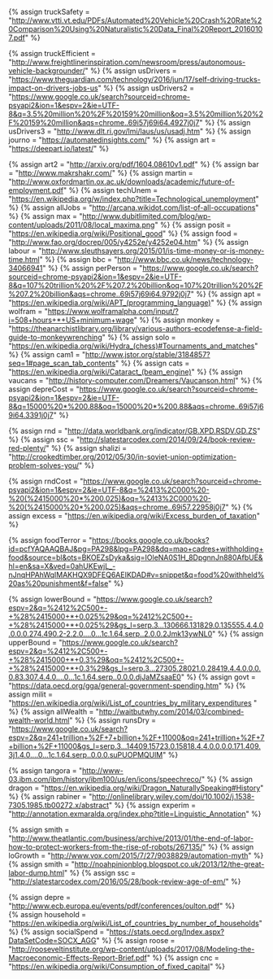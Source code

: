 {%		assign truckSafety = "http://www.vtti.vt.edu/PDFs/Automated%20Vehicle%20Crash%20Rate%20Comparison%20Using%20Naturalistic%20Data_Final%20Report_20160107.pdf"		%}

{%		assign truckEfficient = "http://www.freightlinerinspiration.com/newsroom/press/autonomous-vehicle-backgrounder/"		%}
{%		assign usDrivers = "https://www.theguardian.com/technology/2016/jun/17/self-driving-trucks-impact-on-drivers-jobs-us"		%}
{%		assign usDrivers2 = "https://www.google.co.uk/search?sourceid=chrome-psyapi2&ion=1&espv=2&ie=UTF-8&q=3.5%20million%20%2F%20159%20million&oq=3.5%20million%20%2F%20159%20million&aqs=chrome..69i57j69i64.4927j0j7"		%}
{%		assign usDrivers3 = "http://www.dlt.ri.gov/lmi/laus/us/usadj.htm"		%}
{%		assign journo = "https://automatedinsights.com/"		%}
{%		assign art = "https://deepart.io/latest/"		%}

{%		assign art2 = "http://arxiv.org/pdf/1604.08610v1.pdf"		%}
{%		assign bar = "http://www.makrshakr.com/"		%}
{%		assign martin = "http://www.oxfordmartin.ox.ac.uk/downloads/academic/future-of-employment.pdf"		%}
{%		assign techUnem = "https://en.wikipedia.org/w/index.php?title=Technological_unemployment"		%}
{%		assign allJobs = "http://arcana.wikidot.com/list-of-all-occupations"		%}
{%		assign max = "http://www.dubitlimited.com/blog/wp-content/uploads/2011/08/local_maxima.png"		%}
{%		assign posit = "https://en.wikipedia.org/wiki/Positional_good"		%}
{%		assign food = "http://www.fao.org/docrep/005/y4252e/y4252e04.htm"		%}
{%		assign labour = "http://www.sleuthsayers.org/2015/01/is-time-money-or-is-money-time.html"		%}
{%		assign bbc = "http://www.bbc.co.uk/news/technology-34066941"		%}
{%		assign perPerson = "https://www.google.co.uk/search?sourceid=chrome-psyapi2&ion=1&espv=2&ie=UTF-8&q=107%20trillion%20%2F%207.2%20billion&oq=107%20trillion%20%2F%207.2%20billion&aqs=chrome..69i57j69i64.9792j0j7"		%}
{%		assign apt = "https://en.wikipedia.org/wiki/APT_(programming_language)"		%}
{%		assign wolfram = "https://www.wolframalpha.com/input/?i=508+hours+*+US+minimum+wage"		%}
{%		assign monkey = "https://theanarchistlibrary.org/library/various-authors-ecodefense-a-field-guide-to-monkeywrenching"		%}
{%		assign solo = "https://en.wikipedia.org/wiki/Hydra_(chess)#Tournaments_and_matches"		%}
{%		assign cam1 = "http://www.jstor.org/stable/3184857?seq=1#page_scan_tab_contents"		%}
{%		assign cats = "https://en.wikipedia.org/wiki/Cataract_(beam_engine)"		%}
{%		assign vaucans = "http://history-computer.com/Dreamers/Vaucanson.html"		%}
{%		assign depreCost = "https://www.google.co.uk/search?sourceid=chrome-psyapi2&ion=1&espv=2&ie=UTF-8&q=15000%20*%200.88&oq=15000%20*%200.88&aqs=chrome..69i57j69i64.3391j0j7"		%}

{%		assign rnd = "http://data.worldbank.org/indicator/GB.XPD.RSDV.GD.ZS"			%}
{%		assign ssc = "http://slatestarcodex.com/2014/09/24/book-review-red-plenty/"		%}
{%		assign shalizi = "http://crookedtimber.org/2012/05/30/in-soviet-union-optimization-problem-solves-you/"			%}

{%		assign rndCost = "https://www.google.co.uk/search?sourceid=chrome-psyapi2&ion=1&espv=2&ie=UTF-8&q=%2413%2C000%20-%20(%2415000%20*%200.025)&oq=%2413%2C000%20-%20(%2415000%20*%200.025)&aqs=chrome..69i57.22958j0j7" 		%}
{%		assign excess = "https://en.wikipedia.org/wiki/Excess_burden_of_taxation" 		%}


{%		assign foodTerror = "https://books.google.co.uk/books?id=pcfYAQAAQBAJ&pg=PA298&lpg=PA298&dq=mao+cadres+withholding+food&source=bl&ots=BKOEZsDyka&sig=IOleNA0S1H_8DpgnnJn880AfbUE&hl=en&sa=X&ved=0ahUKEwjL_-nJnqHPAhWqIMAKHQX9DFEQ6AEIKDAD#v=snippet&q=food%20withheld%20as%20punishment&f=false"	%}

{%		assign lowerBound = "https://www.google.co.uk/search?espv=2&q=%2412%2C500+-+%28%2415000+*+0.025%29&oq=%2412%2C500+-+%28%2415000+*+0.025%29&gs_l=serp.3...130666.131829.0.135555.4.4.0.0.0.0.274.490.2-2.2.0....0...1c.1.64.serp..2.0.0.2Jmk13ywNL0" 		%}
{%		assign upperBound = "https://www.google.co.uk/search?espv=2&q=%2412%2C500+-+%28%2415000+*+0.3%29&oq=%2412%2C500+-+%28%2415000+*+0.3%29&gs_l=serp.3...27305.28021.0.28419.4.4.0.0.0.0.83.307.4.4.0....0...1c.1.64.serp..0.0.0.djJaMZsaaE0" 		%}
{%		assign govt = "https://data.oecd.org/gga/general-government-spending.htm" 		%}
{%		assign milit = "https://en.wikipedia.org/wiki/List_of_countries_by_military_expenditures	" 		%}
{%		assign allWealth = "http://waitbutwhy.com/2014/03/combined-wealth-world.html" 		%}
{%		assign runsDry = "https://www.google.co.uk/search?espv=2&q=241+trillion+%2F+7+billion+%2F+11000&oq=241+trillion+%2F+7+billion+%2F+11000&gs_l=serp.3...14409.15723.0.15818.4.4.0.0.0.0.171.409.3j1.4.0....0...1c.1.64.serp..0.0.0.suPUOPMQUlM" 		%}

{%		assign tangora = "http://www-03.ibm.com/ibm/history/ibm100/us/en/icons/speechreco/" 		%}
{%		assign dragon = "https://en.wikipedia.org/wiki/Dragon_NaturallySpeaking#History" 		%}
{%		assign rabiner = "http://onlinelibrary.wiley.com/doi/10.1002/j.1538-7305.1985.tb00272.x/abstract" 		%}
{%		assign experim = "http://annotation.exmaralda.org/index.php?title=Linguistic_Annotation" 		%}

{%		assign smith = "http://www.theatlantic.com/business/archive/2013/01/the-end-of-labor-how-to-protect-workers-from-the-rise-of-robots/267135/" 		%}
{%		assign loGrowth = "http://www.vox.com/2015/7/27/9038829/automation-myth" 		%}
{%		assign smith = "http://noahpinionblog.blogspot.co.uk/2013/12/the-great-labor-dump.html" 		%}
{%		assign ssc = "http://slatestarcodex.com/2016/05/28/book-review-age-of-em/" 		%}


{%		assign depre = "http://www.ecb.europa.eu/events/pdf/conferences/oulton.pdf"		%}	
{%		assign household = "https://en.wikipedia.org/wiki/List_of_countries_by_number_of_households"		%}
{%		assign socialSpend = "https://stats.oecd.org/Index.aspx?DataSetCode=SOCX_AGG"			%}
{%		assign roose = "http://rooseveltinstitute.org/wp-content/uploads/2017/08/Modeling-the-Macroeconomic-Effects-Report-Brief.pdf"		%}
{%		assign cnc = "https://en.wikipedia.org/wiki/Consumption_of_fixed_capital"		%}